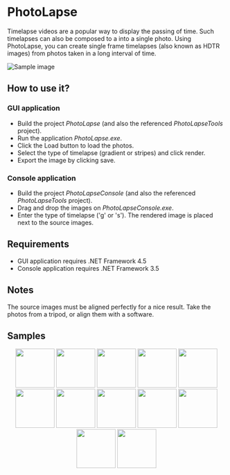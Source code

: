 # PhotoLapse

Timelapse videos are a popular way to display the passing of time. Such timelapses can also be composed to a into a single photo. Using PhotoLapse, you can create single frame timelapses (also known as HDTR images) from photos taken in a long interval of time.

![Sample image](https://raw.githubusercontent.com/hajduakos/PhotoLapse/master/Other/sample.jpg)

## How to use it?

### GUI application
* Build the project *PhotoLapse* (and also the referenced *PhotoLapseTools* project).
* Run the application *PhotoLapse.exe*.
* Click the Load button to load the photos.
* Select the type of timelapse (gradient or stripes) and click render.
* Export the image by clicking save.

### Console application
* Build the project *PhotoLapseConsole* (and also the referenced *PhotoLapseTools* project).
* Drag and drop the images on *PhotoLapseConsole.exe*.
* Enter the type of timelapse ('g' or 's'). The rendered image is placed next to the source images.

## Requirements
* GUI application requires .NET Framework 4.5
* Console application requires .NET Framework 3.5

## Notes
The source images must be aligned perfectly for a nice result. Take the photos from a tripod, or align them with a software.

## Samples
<p align="center">
<a href="https://www.flickr.com/photos/sonic182/15690712193"><img height="90" src="https://farm9.staticflickr.com/8586/15690712193_ea954f8999_m_d.jpg"/></a>
<a href="https://www.flickr.com/photos/sonic182/15798165450"><img height="90" src="https://farm8.staticflickr.com/7528/15798165450_dd29beb2ac_m_d.jpg"/></a>
<a href="https://www.flickr.com/photos/sonic182/15689060644"><img height="90" src="https://farm8.staticflickr.com/7559/15689060644_d8ce20f8fd_m_d.jpg"/></a>
<a href="https://www.flickr.com/photos/sonic182/16124095160"><img height="90" src="https://farm8.staticflickr.com/7565/16124095160_8ba10e6150_m_d.jpg"/></a>
<a href="https://www.flickr.com/photos/sonic182/16211668457"><img height="90" src="https://farm9.staticflickr.com/8627/16211668457_200debd27a_m_d.jpg"/></a>
<a href="https://www.flickr.com/photos/sonic182/16210184030"><img height="90" src="https://farm8.staticflickr.com/7446/16210184030_3d5628d5fa_m_d.jpg"/></a>
<a href="https://www.flickr.com/photos/sonic182/16638589340"><img height="90" src="https://farm8.staticflickr.com/7600/16638589340_8ee9d2ac52_m_d.jpg"/></a>
<a href="https://www.flickr.com/photos/sonic182/16824852532"><img height="90" src="https://farm8.staticflickr.com/7601/16824852532_6933106d0b_m_d.jpg"/></a>
<a href="https://www.flickr.com/photos/sonic182/16836335602"><img height="90" src="https://farm8.staticflickr.com/7654/16836335602_75ae77a8b8_m_d.jpg"/></a>
<a href="https://www.flickr.com/photos/sonic182/16215114034"><img height="90" src="https://farm8.staticflickr.com/7598/16215114034_fc50319105_m_d.jpg"/></a>
<a href="https://www.flickr.com/photos/sonic182/22536836951"><img height="90" src="https://farm1.staticflickr.com/575/22536836951_3f36869bd8_m_d.jpg"/></a>
<a href="https://www.flickr.com/photos/sonic182/22525691595"><img height="90" src="https://farm6.staticflickr.com/5632/22525691595_2ab88d03b4_m_d.jpg"/></a>
</p>

